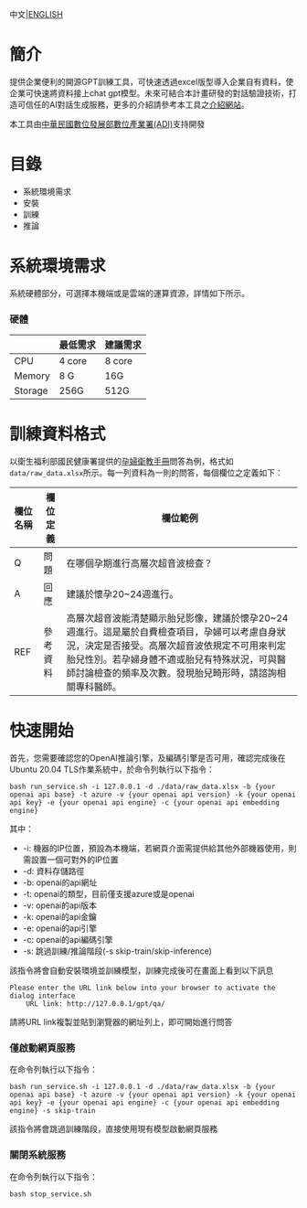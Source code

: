 中文|[ENGLISH](https://github.com/iii-org/gpt-inside-openai/blob/master/README_EN.md)

# 簡介

提供企業便利的開源GPT訓練工具，可快速透過excel版型導入企業自有資料，使企業可快速將資料接上chat gpt模型。未來可結合本計畫研發的對話驗證技術，打造可信任的AI對話生成服務，更多的介紹請參考本工具之[介紹網站](http://www.openiii.org/)。

本工具由[中華民國數位發展部數位產業署(ADI)](https://moda.gov.tw/ADI/)支持開發
# 目錄

* 系統環境需求
* 安裝
* 訓練
* 推論

# 系統環境需求
系統硬體部分，可選擇本機端或是雲端的運算資源，詳情如下所示。
### 硬體


|         | 最低需求            | 建議需求            |
| :-------- | --------------------- | --------------------- |
| CPU     | 4 core             | 8 core             |
| Memory  | 8 G               | 16G                 |
| Storage | 256G                | 512G                |


# 訓練資料格式

以衛生福利部國民健康署提供的[孕婦衛教手冊](https://www.hpa.gov.tw/Pages/EBook.aspx?nodeid=1454)問答為例，格式如```data/raw_data.xlsx```所示。每一列資料為一則的問答，每個欄位之定義如下：


| 欄位名稱      | 欄位定義   | 欄位範例                                                  |
| :-------------- | ------------ | ----------------------------------------------------------- |
| Q      | 問題    | 在哪個孕期進行高層次超音波檢查？          |
| A      | 回應    | 建議於懷孕20~24週進行。                                                      |
| REF    | 參考資料 | 高層次超音波能清楚顯示胎兒影像，建議於懷孕20~24週進行。這是屬於自費檢查項目，孕婦可以考慮自身狀況，決定是否接受。高層次超音波依規定不可用來判定胎兒性別。若孕婦身體不適或胎兒有特殊狀況，可與醫師討論檢查的頻率及次數。發現胎兒畸形時，請諮詢相關專科醫師。 |

# 快速開始
首先，您需要確認您的OpenAI推論引擎，及編碼引擎是否可用，確認完成後在Ubuntu 20.04 TLS作業系統中，於命令列執行以下指令：
```
bash run_service.sh -i 127.0.0.1 -d ./data/raw_data.xlsx -b {your openai api base} -t azure -v {your openai api version} -k {your openai api key} -e {your openai api engine} -c {your openai api embedding engine}
```
其中：
- -i: 機器的IP位置，預設為本機端，若網頁介面需提供給其他外部機器使用，則需設置一個可對外的IP位置
- -d: 資料存儲路徑
- -b: openai的api網址
- -t: openai的類型，目前僅支援azure或是openai
- -v: openai的api版本
- -k: openai的api金鑰
- -e: openai的api引擎
- -c: openai的api編碼引擎
- -s: 跳過訓練/推論階段(-s skip-train/skip-inference)

該指令將會自動安裝環境並訓練模型，訓練完成後可在畫面上看到以下訊息
```
Please enter the URL link below into your browser to activate the dialog interface
    URL link: http://127.0.0.1/gpt/qa/
```
請將URL link複製並貼到瀏覽器的網址列上，即可開始進行問答

### 僅啟動網頁服務
在命令列執行以下指令：
```
bash run_service.sh -i 127.0.0.1 -d ./data/raw_data.xlsx -b {your openai api base} -t azure -v {your openai api version} -k {your openai api key} -e {your openai api engine} -c {your openai api embedding engine} -s skip-train
```
該指令將會跳過訓練階段，直接使用現有模型啟動網頁服務

### 關閉系統服務
在命令列執行以下指令：
```
bash stop_service.sh
```
